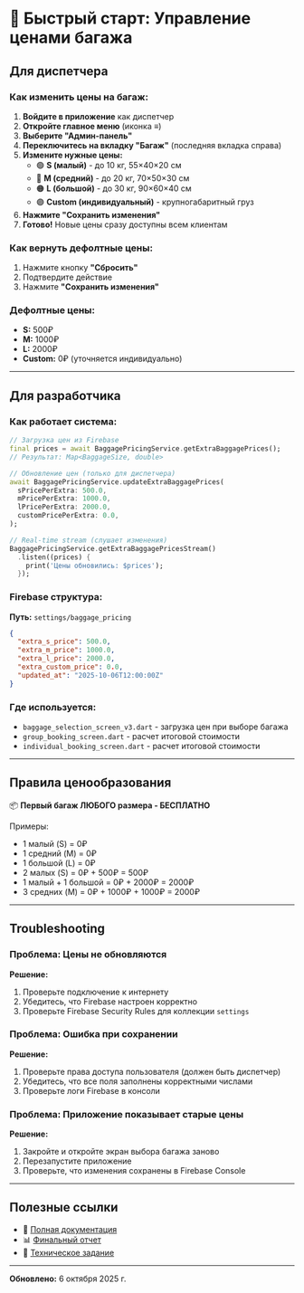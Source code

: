 # 🚀 Быстрый старт: Управление ценами багажа

## Для диспетчера

### Как изменить цены на багаж:

1. **Войдите в приложение** как диспетчер
2. **Откройте главное меню** (иконка ≡)
3. **Выберите "Админ-панель"**
4. **Переключитесь на вкладку "Багаж"** (последняя вкладка справа)
5. **Измените нужные цены:**
   - 🟢 **S (малый)** - до 10 кг, 55×40×20 см
   - 🔵 **M (средний)** - до 20 кг, 70×50×30 см
   - 🟠 **L (большой)** - до 30 кг, 90×60×40 см
   - 🟣 **Custom (индивидуальный)** - крупногабаритный груз
6. **Нажмите "Сохранить изменения"**
7. **Готово!** Новые цены сразу доступны всем клиентам

### Как вернуть дефолтные цены:

1. Нажмите кнопку **"Сбросить"**
2. Подтвердите действие
3. Нажмите **"Сохранить изменения"**

### Дефолтные цены:

- **S:** 500₽
- **M:** 1000₽
- **L:** 2000₽
- **Custom:** 0₽ (уточняется индивидуально)

---

## Для разработчика

### Как работает система:

```dart
// Загрузка цен из Firebase
final prices = await BaggagePricingService.getExtraBaggagePrices();
// Результат: Map<BaggageSize, double>

// Обновление цен (только для диспетчера)
await BaggagePricingService.updateExtraBaggagePrices(
  sPricePerExtra: 500.0,
  mPricePerExtra: 1000.0,
  lPricePerExtra: 2000.0,
  customPricePerExtra: 0.0,
);

// Real-time stream (слушает изменения)
BaggagePricingService.getExtraBaggagePricesStream()
  .listen((prices) {
    print('Цены обновились: $prices');
  });
```

### Firebase структура:

**Путь:** `settings/baggage_pricing`

```json
{
  "extra_s_price": 500.0,
  "extra_m_price": 1000.0,
  "extra_l_price": 2000.0,
  "extra_custom_price": 0.0,
  "updated_at": "2025-10-06T12:00:00Z"
}
```

### Где используется:

- `baggage_selection_screen_v3.dart` - загрузка цен при выборе багажа
- `group_booking_screen.dart` - расчет итоговой стоимости
- `individual_booking_screen.dart` - расчет итоговой стоимости

---

## Правила ценообразования

📦 **Первый багаж ЛЮБОГО размера - БЕСПЛАТНО**

Примеры:
- 1 малый (S) = 0₽
- 1 средний (M) = 0₽
- 1 большой (L) = 0₽
- 2 малых (S) = 0₽ + 500₽ = 500₽
- 1 малый + 1 большой = 0₽ + 2000₽ = 2000₽
- 3 средних (M) = 0₽ + 1000₽ + 1000₽ = 2000₽

---

## Troubleshooting

### Проблема: Цены не обновляются

**Решение:**
1. Проверьте подключение к интернету
2. Убедитесь, что Firebase настроен корректно
3. Проверьте Firebase Security Rules для коллекции `settings`

### Проблема: Ошибка при сохранении

**Решение:**
1. Проверьте права доступа пользователя (должен быть диспетчер)
2. Убедитесь, что все поля заполнены корректными числами
3. Проверьте логи Firebase в консоли

### Проблема: Приложение показывает старые цены

**Решение:**
1. Закройте и откройте экран выбора багажа заново
2. Перезапустите приложение
3. Проверьте, что изменения сохранены в Firebase Console

---

## Полезные ссылки

- 📄 [Полная документация](./BAGGAGE_PRICING_FIREBASE_INTEGRATION.md)
- 📊 [Финальный отчет](./BAGGAGE_PRICING_FINAL_REPORT.md)
- 📖 [Техническое задание](./docs/technical_specification.md)

---

**Обновлено:** 6 октября 2025 г.
